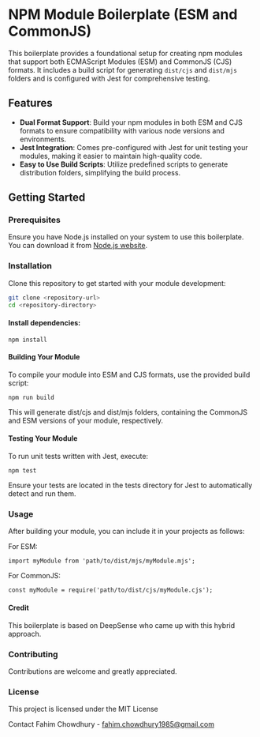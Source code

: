 # NPM Module Boilerplate (ESM and CommonJS)

This boilerplate provides a foundational setup for creating npm modules that support both ECMAScript Modules (ESM) and CommonJS (CJS) formats. It includes a build script for generating `dist/cjs` and `dist/mjs` folders and is configured with Jest for comprehensive testing.

## Features

- **Dual Format Support**: Build your npm modules in both ESM and CJS formats to ensure compatibility with various node versions and environments.
- **Jest Integration**: Comes pre-configured with Jest for unit testing your modules, making it easier to maintain high-quality code.
- **Easy to Use Build Scripts**: Utilize predefined scripts to generate distribution folders, simplifying the build process.

## Getting Started

### Prerequisites

Ensure you have Node.js installed on your system to use this boilerplate. You can download it from [Node.js website](https://nodejs.org/).

### Installation

Clone this repository to get started with your module development:

```bash
git clone <repository-url>
cd <repository-directory>
```

#### Install dependencies:

```
npm install
```

#### Building Your Module

To compile your module into ESM and CJS formats, use the provided build script:

```
npm run build
```

This will generate dist/cjs and dist/mjs folders, containing the CommonJS and ESM versions of your module, respectively.

#### Testing Your Module

To run unit tests written with Jest, execute:

```
npm test
```

Ensure your tests are located in the tests directory for Jest to automatically detect and run them.

### Usage

After building your module, you can include it in your projects as follows:

For ESM:

```
import myModule from 'path/to/dist/mjs/myModule.mjs';
```

For CommonJS:

```
const myModule = require('path/to/dist/cjs/myModule.cjs');
```

#### Credit

This boilerplate is based on DeepSense who came up with this hybrid approach.

### Contributing

Contributions are welcome and greatly appreciated.

### License

This project is licensed under the MIT License

Contact
Fahim Chowdhury - fahim.chowdhury1985@gmail.com
